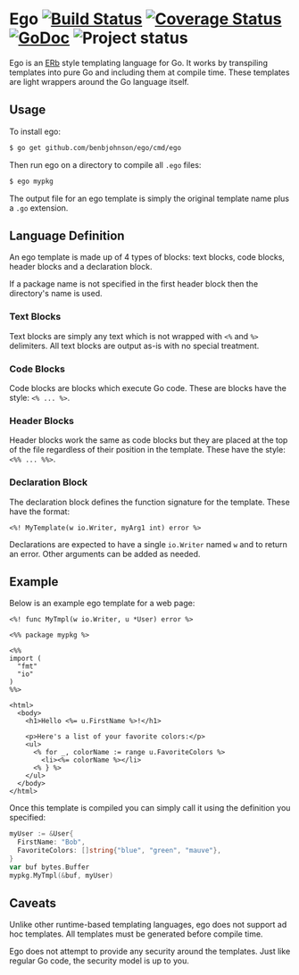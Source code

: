 Ego [![Build Status](https://drone.io/github.com/benbjohnson/ego/status.png)](https://drone.io/github.com/benbjohnson/ego/latest) [![Coverage Status](https://coveralls.io/repos/benbjohnson/ego/badge.png?branch=master)](https://coveralls.io/r/benbjohnson/ego?branch=master) [![GoDoc](https://godoc.org/github.com/benbjohnson/ego?status.png)](https://godoc.org/github.com/benbjohnson/ego) ![Project status](http://img.shields.io/status/experimental.png?color=red)
===

Ego is an [ERb](http://ruby-doc.org/stdlib-2.1.0/libdoc/erb/rdoc/ERB.html) style templating language for Go. It works by transpiling templates into pure Go and including them at compile time. These templates are light wrappers around the Go language itself.

## Usage

To install ego:

```sh
$ go get github.com/benbjohnson/ego/cmd/ego
```

Then run ego on a directory to compile all `.ego` files:

```sh
$ ego mypkg
```

The output file for an ego template is simply the original template name plus a `.go` extension.


## Language Definition

An ego template is made up of 4 types of blocks: text blocks, code blocks, header blocks and a declaration block.

If a package name is not specified in the first header block then the directory's name is used.

### Text Blocks

Text blocks are simply any text which is not wrapped with `<%` and `%>` delimiters. All text blocks are output as-is with no special treatment.

### Code Blocks

Code blocks are blocks which execute Go code. These are blocks have the style: `<% ... %>`.

### Header Blocks

Header blocks work the same as code blocks but they are placed at the top of the file regardless of their position in the template. These have the style: `<%% ... %%>`.

### Declaration Block

The declaration block defines the function signature for the template. These have the format:

```
<%! MyTemplate(w io.Writer, myArg1 int) error %>
```

Declarations are expected to have a single `io.Writer` named `w` and to return an error. Other arguments can be added as needed.


## Example

Below is an example ego template for a web page:

```ego
<%! func MyTmpl(w io.Writer, u *User) error %>

<%% package mypkg %>

<%%
import (
  "fmt"
  "io"
)
%%>

<html>
  <body>
    <h1>Hello <%= u.FirstName %>!</h1>
    
    <p>Here's a list of your favorite colors:</p>
    <ul>
      <% for _, colorName := range u.FavoriteColors %>
        <li><%= colorName %></li>
      <% } %>
    </ul>
  </body>
</html>
```

Once this template is compiled you can simply call it using the definition you specified:

```go
myUser := &User{
  FirstName: "Bob",
  FavoriteColors: []string{"blue", "green", "mauve"},
}
var buf bytes.Buffer
mypkg.MyTmpl(&buf, myUser)
```


## Caveats

Unlike other runtime-based templating languages, ego does not support ad hoc templates. All templates must be generated before compile time.

Ego does not attempt to provide any security around the templates. Just like regular Go code, the security model is up to you.
